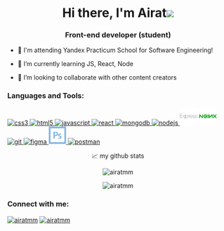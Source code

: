 <h1 align="center">Hi there, I'm Airat<img src="https://github.com/blackcater/blackcater/raw/main/images/Hi.gif" height="32"/></h1>
<h3 align="center">Front-end developer (student)</h3>



- 🔭 I'm attending Yandex Practicum School for Software Engineering!

- 🌱 I’m currently learning JS, React, Node

- 👯 I’m looking to collaborate with other content creators
 
<h3 align="left">Languages and Tools:</h3>
<p align="left"> <a href="https://www.w3schools.com/css/" target="_blank" rel="noreferrer"> <img src="https://cdn.jsdelivr.net/gh/devicons/devicon/icons/css3/css3-plain-wordmark.svg" alt="css3" width="40" height="40"/> </a> <a href="https://www.w3.org/html/" target="_blank" rel="noreferrer"> <img src="https://cdn.jsdelivr.net/gh/devicons/devicon/icons/html5/html5-plain-wordmark.svg" alt="html5" width="40" height="40"/> </a> <a href="https://developer.mozilla.org/en-US/docs/Web/JavaScript" target="_blank" rel="noreferrer"> <img src="https://cdn.jsdelivr.net/gh/devicons/devicon/icons/javascript/javascript-original.svg" alt="javascript" width="40" height="40"/> </a> <a href="https://reactjs.org/" target="_blank" rel="noreferrer"> <img src="https://cdn.jsdelivr.net/gh/devicons/devicon/icons/react/react-original.svg" alt="react" width="40" height="40"/> </a> <a href="https://www.mongodb.com/" target="_blank" rel="noreferrer"> <img src="https://cdn.jsdelivr.net/gh/devicons/devicon/icons/mongodb/mongodb-original-wordmark.svg" alt="mongodb" width="40" height="40"/> </a> <a href="https://nodejs.org" target="_blank" rel="noreferrer"> <img src="https://cdn.jsdelivr.net/gh/devicons/devicon/icons/nodejs/nodejs-original-wordmark.svg" alt="nodejs" width="40" height="40"/> </a> <a href="https://expressjs.com" target="_blank" rel="noreferrer"> <img src="https://raw.githubusercontent.com/github/explore/80688e429a7d4ef2fca1e82350fe8e3517d3494d/topics/express/express.png" alt="express" width="40" height="40"/></a> <a href="https://www.nginx.com" target="_blank" rel="noreferrer"> <img src="https://raw.githubusercontent.com/devicons/devicon/master/icons/nginx/nginx-original.svg" alt="nginx" width="40" height="40"/> </a> <a href="https://git-scm.com/" target="_blank" rel="noreferrer"> <img src="https://www.vectorlogo.zone/logos/git-scm/git-scm-icon.svg" alt="git" width="40" height="40"/> </a> </a> <a href="https://www.figma.com/" target="_blank" rel="noreferrer"> <img src="https://www.vectorlogo.zone/logos/figma/figma-icon.svg" alt="figma" width="40" height="40"/> </a> <a href="https://www.photoshop.com/en" target="_blank" rel="noreferrer"> <img src="https://raw.githubusercontent.com/devicons/devicon/master/icons/photoshop/photoshop-line.svg" alt="photoshop" width="40" height="40"/> </a> <a href="https://postman.com" target="_blank" rel="noreferrer"> <img src="https://www.vectorlogo.zone/logos/getpostman/getpostman-icon.svg" alt="postman" width="40" height="40"/></a> </p>

<p align="center">📈 my github stats</p>

<p align="center"><img src="https://github-readme-stats.vercel.app/api/top-langs?username=airatmm&theme=vue&show_icons=true&locale=en&layout=compact" alt="airatmm"/></p>

<p align="center"><img src="https://github-readme-stats.vercel.app/api?username=airatmm&theme=vue&show_icons=true&locale=en" alt="airatmm" /></p>

<h3 align="left">Connect with me:</h3>
<p align="left">
<a href="https://instagram.com/airatmm" target="blank"><img align="center" src="https://raw.githubusercontent.com/rahuldkjain/github-profile-readme-generator/master/src/images/icons/Social/instagram.svg" alt="airatmm" height="30" width="40" /></a> <a href="https://t.me/Integrall" target="blank"><img align="center" src="https://upload.wikimedia.org/wikipedia/commons/8/82/Telegram_logo.svg" alt="airatmm" height="30" width="40" /></a></p>
